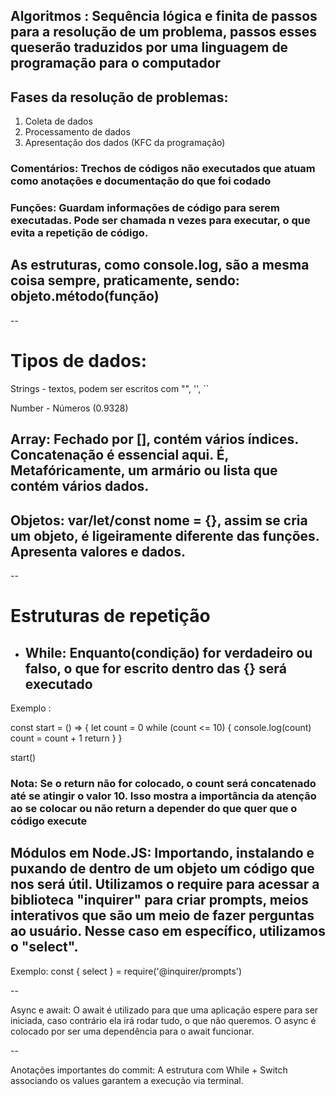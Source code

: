 ## Algoritmos : Sequência lógica e finita de passos para a resolução de um problema, passos esses queserão traduzidos por uma linguagem de programação para o computador 

## Fases da resolução de problemas: 
1) Coleta de dados  
2) Processamento de dados 
3) Apresentação dos dados 
(KFC da  programação)


### Comentários: Trechos de códigos não executados que atuam como anotações e documentação do que foi codado 

### Funções: Guardam informações de código para serem executadas. Pode ser chamada n vezes para executar, o que evita a repetição de código. 

## As estruturas, como console.log, são a mesma coisa sempre, praticamente, sendo: objeto.método(função)

--

# Tipos de dados: 

Strings - textos, podem ser escritos com "", '', ``

Number - Números (0.9328)


## Array: Fechado por [], contém vários índices. Concatenação é essencial aqui. É, Metafóricamente, um armário ou lista que contém vários dados.


## Objetos: var/let/const nome = {}, assim se cria um objeto, é ligeiramente diferente das funções. Apresenta valores e dados.

--


# Estruturas de repetição 

- ## While: Enquanto(condição) for verdadeiro ou falso, o que for escrito dentro das {} será executado 

Exemplo :

const start = () => {
    let count = 0 
while (count <= 10) {
    console.log(count)
    count = count + 1 
    return
}
}

start()

### Nota: Se o return não for colocado, o count será concatenado até se atingir o valor 10. Isso mostra a importância da atenção ao se colocar ou não return a depender do que quer que o código execute 


## Módulos em Node.JS: Importando, instalando e puxando de dentro de um objeto um código que nos será útil. Utilizamos o require para acessar a biblioteca "inquirer" para criar prompts, meios interativos que são um meio de fazer perguntas ao usuário. Nesse caso em específico, utilizamos o "select".  

Exemplo: const { select } = require('@inquirer/prompts')


--

Async e await: O await é utilizado para que uma aplicação espere para ser iniciada, caso contrário ela irá rodar tudo, o que não queremos. O async é colocado por ser uma dependência para o await funcionar. 

--

Anotações importantes do commit: A estrutura com While + Switch associando os values garantem a execução via terminal. 